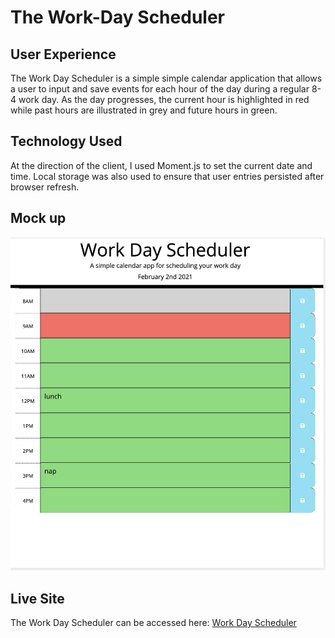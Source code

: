 # The Work-Day Scheduler

## User Experience

The Work Day Scheduler is a simple simple calendar application that allows a user to input and save events for each hour of the day during a regular 8-4 work day. As the day progresses, the current hour is highlighted in red while past hours are illustrated in grey and future hours in green. 

## Technology Used

At the direction of the client, I used Moment.js to set the current date and time. Local storage was also used to ensure that user entries persisted after browser refresh. 

## Mock up
![Work day scheduler with colour coding for past, present and future](https://github.com/catherinebshaw/Homework05/blob/main/Assets/Work%20Day%20Scheduler.png)

## Live Site
The Work Day Scheduler can be accessed here: [Work Day Scheduler](https://catherinebshaw.github.io/Homework05/)

